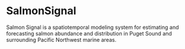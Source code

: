# SalmonSignal
Salmon Signal is a spatiotemporal modeling system for estimating and forecasting salmon abundance and distribution in Puget Sound and surrounding Pacific Northwest marine areas. 
